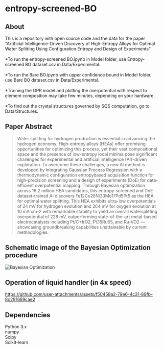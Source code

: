 # entropy-screened-BO
## About
This is a repository with open source code and the data for the paper "Artificial Intelligence-Driven Discovery of High-Entropy Alloys for Optimal Water Splitting Using Configuration Entropy and Design of Experiments".
<br/>
<br/>*To run the entropy-screened BO.ipynb in Model folder, use Entropy-screened BO dataset.csv in Data/Experimental.
<br/>
<br/>*To run the Bare BO.ipynb with upper confidence bound in Model folder, use Bare BO dataset.csv in Data/Experimental. 
<br/>
<br/>*Training the GPR model and plotting the overpotential with respect to element composition may take few minutes, depending on your hardware.
<br/>
<br/>*To find out the crystal structures governed by SQS computation, go to Data/Structures.

## Paper Abstract
>Water splitting for hydrogen production is essential in advancing the hydrogen economy. High-entropy alloys (HEAs) offer promising opportunities for optimizing this process, yet their vast compositional space and the presence of low-entropy local minima pose significant challenges for experimental and artificial intelligence (AI)-driven exploration. To overcome these challenges, a new AI method is developed by integrating Gaussian Process Regression with a thermodynamic configuration entropybased acquisition function for high-precision screening and a design of experiments (DoE) for data-efficient overpotential mapping. Through Bayesian optimization across 16.2 million HEA candidates, this entropy-screened and DoE dataset-trained AI discovers Fe12Co28Ni33Mo17Pd5Pt5 as the HEA for optimal water splitting. This HEA exhibits ultra-low overpotentials of 24 mV for hydrogen evolution and 204 mV for oxygen evolution at 10 mA·cm-2 with remarkable stability to yield an overall watersplitting overpotential of 228 mV, outperforming state-of-the-art metal-based electrocatalysts including Pt/C+IrO2, Pt35Ru65, and Ru-VO2 — showcasing groundbreaking capabilities unattainable by current methodologies.

## Schematic image of the Bayesian Optimization procedure

![Bayesian Optimization](https://github.com/user-attachments/assets/2bbf421b-ab5e-47fa-9391-395da2577e90)

## Operation of liquid handler (in 4x speed)



https://github.com/user-attachments/assets/f50458a2-79e6-4c31-89fb-8c291689cae2


## Dependencies
Python 3.x
<br/>numpy
<br/>Scipy
<br/>Scikit-learn
